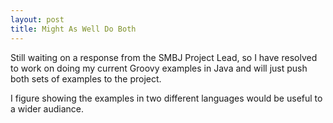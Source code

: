 ```yaml
---
layout: post
title: Might As Well Do Both
---
```


Still waiting on a response from the SMBJ Project Lead, 
so I have resolved to work on doing my current Groovy examples in Java and will just push both sets of examples to the project.

I figure showing the examples in two different languages would be useful to a wider audiance.
